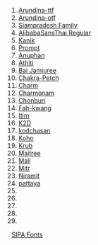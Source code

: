 1. [Arundina-ttf](https://github.com/tlwg/fonts-arundina/releases/download/v0.3.2/ttf-arundina-0.3.2.tar.xz)
2. [Arundina-otf](https://github.com/tlwg/fonts-arundina/releases/download/v0.3.2/otf-arundina-0.3.2.tar.xz)
3. [Siampradesh Family](https://github.com/tlwg/fonts-siampradesh)
4. [AlibabaSansThai Regular](https://fonts.alibabadesign.com/AlibabaSansThai/AlibabaSansThai-Rg.zip)
5. [Kanik](https://github.com/cadsondemak/kanit)
6. [Prompt](https://github.com/cadsondemak/prompt)
7. [Anuphan](https://github.com/cadsondemak/Anuphan)
8. [Athiti](https://github.com/cadsondemak/athiti)
9. [Bai Jamjuree](https://github.com/cadsondemak/Bai-Jamjuree)
10. [Chakra-Petch](https://github.com/cadsondemak/Chakra-Petch)
11. [Charm](https://github.com/cadsondemak/Charm)
12. [Charmonam](https://github.com/cadsondemak/Charmonman)
13. [Chonburi](https://github.com/cadsondemak/chonburi)
14. [Fah-kwang](https://github.com/cadsondemak/Fah-Kwang)
15. [Itim](https://github.com/cadsondemak/itim)
16. [K2D](https://github.com/cadsondemak/K2D)
17. [kodchasan](https://github.com/cadsondemak/Kodchasan)
18. [Koho](https://github.com/cadsondemak/Koho)
19. [Krub](https://github.com/cadsondemak/Krub)
20. [Maitree](https://github.com/cadsondemak/maitree)
21. [Mali](https://github.com/cadsondemak/Mali)
22. [Mitr](https://github.com/cadsondemak/mitr)
23. [Niramit](https://github.com/cadsondemak/Niramit)
24. [pattaya](https://github.com/cadsondemak/pattaya)
25. []()
26. []()
27. []()
28. []()
29. []()


. [SIPA Fonts](https://waa.inter.nstda.or.th/stks/pub/2020/20200217-13Fonts.zip)
